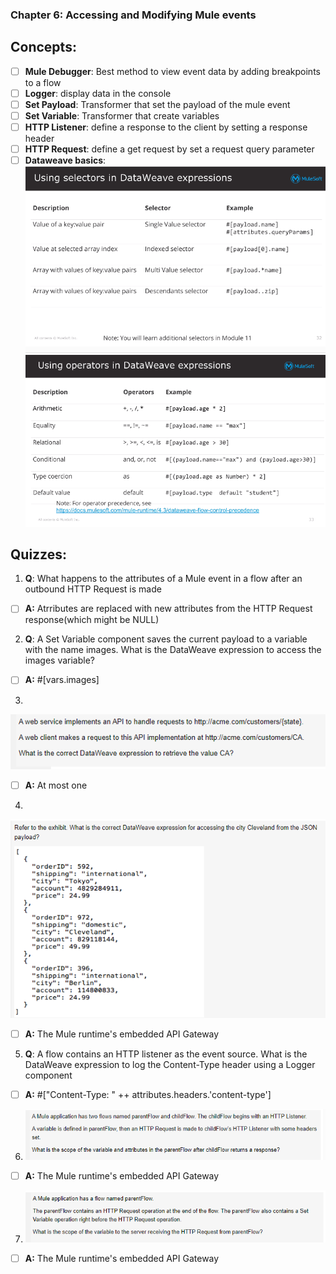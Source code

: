 ### Chapter 6: Accessing and Modifying Mule events
## Concepts:
- [ ] **Mule Debugger**: Best method to view event data by adding breakpoints to a flow
- [ ] **Logger**: display data in the console
- [ ] **Set Payload**: Transformer that set the payload of the mule event
- [ ] **Set Variable**: Transformer that create variables
- [ ] **HTTP Listener**: define a response to the client by setting a response header
- [ ] **HTTP Request**: define a get request by set a request query parameter
- [ ] **Dataweave basics**:
![](https://github.com/kraynguyen1/LearningMulesoft/blob/main/Week3/Screenshot%202021-07-16%20150833.png)
![](https://github.com/kraynguyen1/LearningMulesoft/blob/main/Week3/Screenshot%202021-07-16%20150848.png)

## Quizzes:
1. **Q**: What happens to the attributes of a Mule event in a flow after an outbound HTTP Request is made
- [ ] **A:** Atrributes are replaced with new attributes from the HTTP Request response(which might be NULL)
2. **Q**: A Set Variable component saves the current payload to a variable with the name images. What is the DataWeave expression to access the images variable?
- [ ] **A:** #[vars.images]
3. 
![](https://github.com/kraynguyen1/LearningMulesoft/blob/main/Week3/q3mule.png)
- [ ] **A:** At most one
4. 
![](https://github.com/kraynguyen1/LearningMulesoft/blob/main/Week3/Q6mule.png)
- [ ] **A:** The Mule runtime's embedded API Gateway
5. **Q**: A flow contains an HTTP listener as the event source. What is the DataWeave expression to log the Content-Type header using a Logger component
- [ ] **A:** #["Content-Type: " ++ attributes.headers.'content-type']
6. ![](https://github.com/kraynguyen1/LearningMulesoft/blob/main/Week3/Q7mule.png)
- [ ] **A:** The Mule runtime's embedded API Gateway
7. ![](https://github.com/kraynguyen1/LearningMulesoft/blob/main/Week3/q8Mule.png)
- [ ] **A:** The Mule runtime's embedded API Gateway
